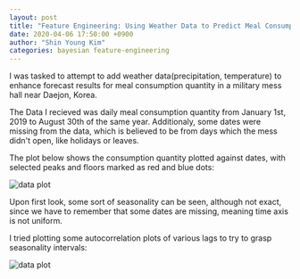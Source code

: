 ```yaml
---
layout: post
title: "Feature Engineering: Using Weather Data to Predict Meal Consumption in a Military Mess"
date: 2020-04-06 17:50:00 +0900
author: "Shin Young Kim"
categories: bayesian feature-engineering
---
```


I was tasked to attempt to add weather data(precipitation, temperature) to enhance forecast results for meal consumption quantity in a military mess hall near Daejon, Korea.

The Data I recieved was daily meal consumption quantity from January 1st, 2019 to August 30th of the same year. Additionaly, some dates were missing from the data, which is believed to be from days which the mess didn't open, like holidays or leaves.

The plot below shows the consumption quantity plotted against dates, with selected peaks and floors marked as red and blue dots:

![data plot]({{site.url}}/images/blog/meal-date-plot.png)

Upon first look, some sort of seasonality can be seen, although not exact, since we have to remember that some dates are missing, meaning time axis is not uniform.

I tried plotting some autocorrelation plots of various lags to try to grasp seasonality intervals:

![data plot]({{site.url}}/images/blog/meal-date-acf-150.png)